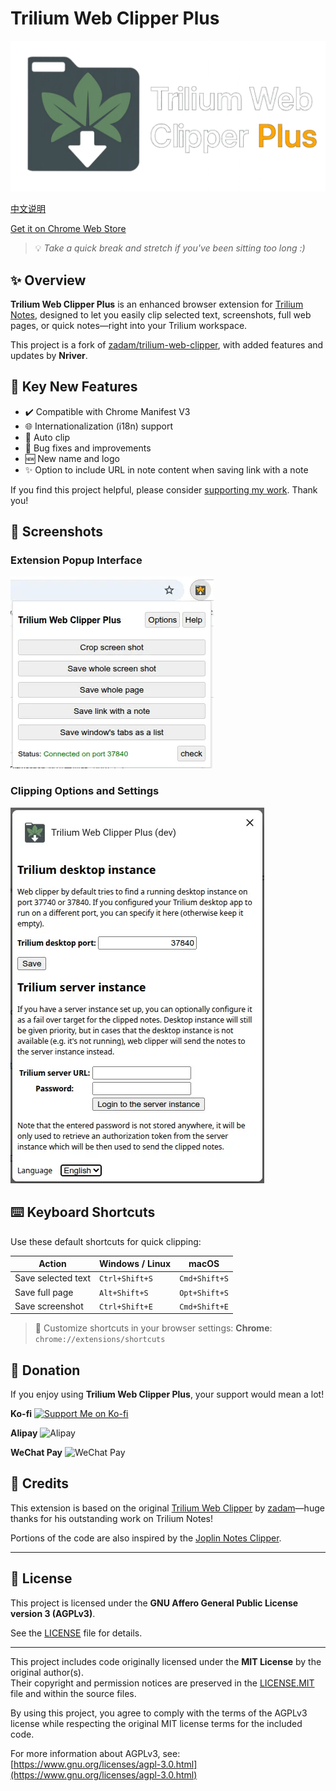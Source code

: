 # Trilium Web Clipper Plus

![logo](docs/banner.webp)

[中文说明](README_CN.md)

[Get it on Chrome Web Store](https://chromewebstore.google.com/detail/trilium-web-clipper-plus/adkalonadklcbfpfgfjhkgaopdpljlkj)

> 💡 *Take a quick break and stretch if you've been sitting too long :)*

## ✨ Overview

**Trilium Web Clipper Plus** is an enhanced browser extension for [Trilium Notes](https://github.com/zadam/trilium), designed to let you easily clip selected text, screenshots, full web pages, or quick notes—right into your Trilium workspace.

This project is a fork of [zadam/trilium-web-clipper](https://github.com/zadam/trilium-web-clipper), with added features and updates by **Nriver**.

## 🚀 Key New Features

* ✔️ Compatible with Chrome Manifest V3
* 🌐 Internationalization (i18n) support
* 🔄 Auto clip
* 🔧 Bug fixes and improvements
* 🆕 New name and logo
* ✨ Option to include URL in note content when saving link with a note

If you find this project helpful, please consider [supporting my work](#donation). Thank you!

## 📸 Screenshots

### Extension Popup Interface
![Extension Popup](docs/screenshot-en-1.webp)

### Clipping Options and Settings
![Clipping Options](docs/screenshot-en-2.webp)

## ⌨️ Keyboard Shortcuts

Use these default shortcuts for quick clipping:

| Action             | Windows / Linux | macOS         |
| ------------------ | --------------- | ------------- |
| Save selected text | `Ctrl+Shift+S`  | `Cmd+Shift+S` |
| Save full page     | `Alt+Shift+S`   | `Opt+Shift+S` |
| Save screenshot    | `Ctrl+Shift+E`  | `Cmd+Shift+E` |

> 🔧 Customize shortcuts in your browser settings:
> **Chrome**: `chrome://extensions/shortcuts`

## 🙏 Donation

If you enjoy using **Trilium Web Clipper Plus**, your support would mean a lot!

**Ko-fi**
[![Support Me on Ko-fi](https://ko-fi.com/img/githubbutton_sm.svg)](https://ko-fi.com/nriver)

**Alipay**
![Alipay](https://github.com/Nriver/trilium-translation/raw/main/docs/alipay.png)

**WeChat Pay**
![WeChat Pay](https://github.com/Nriver/trilium-translation/raw/main/docs/wechat_pay.png)

## 📌 Credits

This extension is based on the original [Trilium Web Clipper](https://github.com/zadam/trilium-web-clipper) by [zadam](https://github.com/zadam)—huge thanks for his outstanding work on Trilium Notes!

Portions of the code are also inspired by the [Joplin Notes Clipper](https://github.com/laurent22/joplin/tree/master/Clipper).

---

## 📝 License

This project is licensed under the **GNU Affero General Public License version 3 (AGPLv3)**.

See the [LICENSE](./LICENSE) file for details.

---

This project includes code originally licensed under the **MIT License** by the original author(s).  
Their copyright and permission notices are preserved in the [LICENSE.MIT](./LICENSE.MIT) file and within the source files.

By using this project, you agree to comply with the terms of the AGPLv3 license while respecting the original MIT license terms for the included code.

For more information about AGPLv3, see: [https://www.gnu.org/licenses/agpl-3.0.html](https://www.gnu.org/licenses/agpl-3.0.html)
